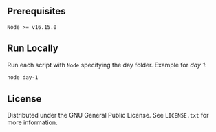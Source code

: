 ## Prerequisites
`Node >= v16.15.0`


## Run Locally

Run each script with `Node` specifying the day folder. Example for _day 1_:
```sh
node day-1
```

## License

Distributed under the GNU General Public License. See `LICENSE.txt` for more information.
